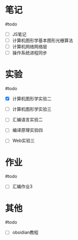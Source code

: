 # 笔记
#todo
- [ ] JS笔记
- [ ] 计算机图形学基本图形光栅算法
- [ ] 计算机网络网络层
- [ ] 操作系统进程同步 

# 实验
#todo 
- [x] 计算机图形学实验二
- [ ] 计算机图形学实验三
- [ ] 汇编语言实验二
- [ ] 编译原理实验四
- [ ] Web实验三


# 作业
#todo 
- [ ] 汇编作业3


# 其他
#todo 
- [ ] obsidian教程
